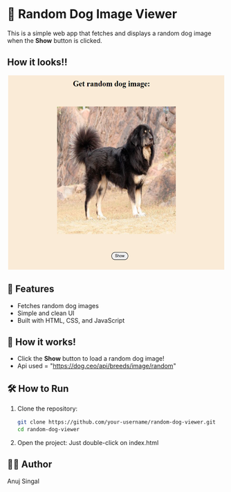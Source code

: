 # 🐶 Random Dog Image Viewer

This is a simple web app that fetches and displays a random dog image when the **Show** button is clicked.

## How it looks!!
<p align="center">
  <img src="./screenshot.png" alt="screenshot" width="500" height="450" />
</p>


## 🚀 Features

- Fetches random dog images
- Simple and clean UI
- Built with HTML, CSS, and JavaScript

## 📸 How it works!

- Click the **Show** button to load a random dog image! 
- Api used = "https://dog.ceo/api/breeds/image/random"

## 🛠️ How to Run

1. Clone the repository:
   ```bash
   git clone https://github.com/your-username/random-dog-viewer.git
   cd random-dog-viewer
2. Open the project:
     Just double-click on index.html

## 👨‍💻 Author
Anuj Singal
